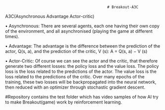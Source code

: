                                                   # Breakout-A3C
A3C(Asynchronous Advantage Actor-critic)

• Asynchronous: There are several agents, each one having their own copy of the environment, and all
asynchronised (playing the game at different times).

• Advantage: The advantage is the difference between the prediction of the actor, Q(s, a), and the
prediction of the critic, V (s):
A = Q(s, a) − V (s)

• Actor-Critic: Of course we can see the actor and the critic, that therefore generate two different
losses: the policy loss and the value loss. The policy loss is the loss related to the predictions of
the actor. The value loss is the loss related to the predictions of the critic. Over many epochs of
the training, these two losses will be backpropagated into the neural network, then reduced with an
optimizer through stochastic gradient descent.

#Repository contains the test folder which has video samples of how AI try to make Breakout(game) work by reinforcement learning.
